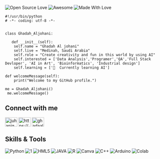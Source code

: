 ![Open Source Love](https://badges.frapsoft.com/os/v1/open-source-150x25.png?v=103) 
![Awesome](https://cdn.rawgit.com/sindresorhus/awesome/d7305f38d29fed78fa85652e3a63e154dd8e8829/media/badge.svg) 
![Made With Love](https://img.shields.io/badge/Made%20With-Love-red.svg)

    #!/usr/bin/python
    # -*- coding: utf-8 -*-
   

    class Ghadah_Aljohani:
     
       def __init__(self):
        self.name = "Ghadah Al johani"
        self.live = "Medinah, Saudi Arabia"
        self.role = "Create creativity and fun in this world by using AI"
        self.interested = ['Data Analysis','Programer','QA','Full Stack Devloper', 'AI in Art', 'Bioinformatics', 'Industrial design']
        self.learning = ['🌱  Currently learning AI']
    
    def welcomeMessage(self):
        print("Welcome to my GitHub profile.")
    
    me = Ghadah_Aljohani()
     me.welcomeMessage()


## Connect with me
<p align="left">
<a href="https://twitter.com/juhanighada" target="blank"><img align="center" src="https://raw.githubusercontent.com/rahuldkjain/github-profile-readme-generator/master/src/images/icons/Social/twitter.svg" alt="juhanighada" height="30" width="40" /></a>
<a href="https://linkedin.com/in/https://www.linkedin.com/in/%d8%ba%d8%a7%d8%af%d8%a9-%d8%a7%d9%84%d8%ac%d9%87%d9%86%d9%8a-44ab46206/" target="blank"><img align="center" src="https://raw.githubusercontent.com/rahuldkjain/github-profile-readme-generator/master/src/images/icons/Social/linked-in-alt.svg" alt="https://www.linkedin.com/in/%d8%ba%d8%a7%d8%af%d8%a9-%d8%a7%d9%84%d8%ac%d9%87%d9%86%d9%8a-44ab46206/" height="30" width="40" /></a>
<a href="https://kaggle.com/ghadaaljuhani" target="blank"><img align="center" src="https://raw.githubusercontent.com/rahuldkjain/github-profile-readme-generator/master/src/images/icons/Social/kaggle.svg" alt="ghadaaljuhani" height="30" width="40" /></a>
</p>

## Skills & Tools 
![Python](https://img.shields.io/badge/Python-3776AB?style=for-the-badge&logo=python&logoColor=white)
![1](https://img.shields.io/badge/PyTorch-EE4C2C?style=for-the-badge&logo=pytorch&logoColor=white)
![HML5](https://img.shields.io/badge/HTML5-E34F26?style=for-the-badge&logo=html5&logoColor=white)
![JAVA](https://img.shields.io/badge/Java-ED8B00?style=for-the-badge&logo=java&logoColor=white)
![R](https://img.shields.io/badge/R-276DC3?style=for-the-badge&logo=r&logoColor=white)
![Canva](https://img.shields.io/badge/Canva-%2300C4CC.svg?&style=for-the-badge&logo=Canva&logoColor=white)
![C++](https://img.shields.io/badge/C%2B%2B-00599C?style=for-the-badge&logo=c%2B%2B&logoColor=white)
![Arduino](https://img.shields.io/badge/Arduino_IDE-00979D?style=for-the-badge&logo=arduino&logoColor=white)
![Colab](https://img.shields.io/badge/Colab-F9AB00?style=for-the-badge&logo=googlecolab&color=525252)



